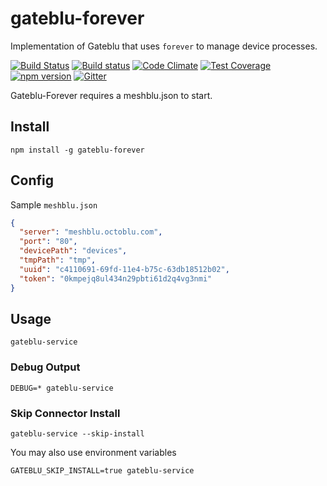 # gateblu-forever

Implementation of Gateblu that uses `forever` to manage device processes.

[![Build Status](https://travis-ci.org/octoblu/gateblu-forever.svg?branch=master)](https://travis-ci.org/octoblu/gateblu-forever)
[![Build status](https://ci.appveyor.com/api/projects/status/v12s4x3xaso35ubq?svg=true)](https://ci.appveyor.com/project/OctobluInc/gateblu-forever)
[![Code Climate](https://codeclimate.com/github/octoblu/gateblu-forever/badges/gpa.svg)](https://codeclimate.com/github/octoblu/gateblu-forever)
[![Test Coverage](https://codeclimate.com/github/octoblu/gateblu-forever/badges/coverage.svg)](https://codeclimate.com/github/octoblu/gateblu-forever)
[![npm version](https://badge.fury.io/js/gateblu-forever.svg)](http://badge.fury.io/js/gateblu-forever)
[![Gitter](https://badges.gitter.im/octoblu/help.svg)](https://gitter.im/octoblu/help)

Gateblu-Forever requires a meshblu.json to start.

## Install

```
npm install -g gateblu-forever
```

## Config

Sample `meshblu.json`

```json
{
  "server": "meshblu.octoblu.com",
  "port": "80",
  "devicePath": "devices",
  "tmpPath": "tmp",
  "uuid": "c4110691-69fd-11e4-b75c-63db18512b02",
  "token": "0kmpejq8ul434n29pbti61d2q4vg3nmi"
}
```

## Usage

```
gateblu-service
```

### Debug Output

```
DEBUG=* gateblu-service
```

### Skip Connector Install
```
gateblu-service --skip-install
```
You may also use environment variables
```
GATEBLU_SKIP_INSTALL=true gateblu-service
```
